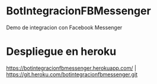 # BotIntegracionFBMessenger
Demo de integracion con Facebook Messenger

# Despliegue en heroku
https://botintegracionfbmessenger.herokuapp.com/ | https://git.heroku.com/botintegracionfbmessenger.git
